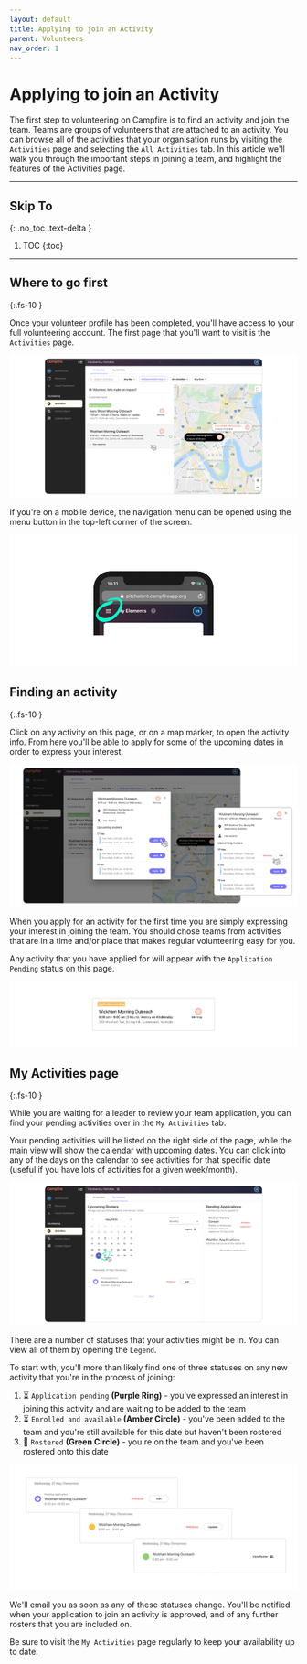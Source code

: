 ```yaml
---
layout: default
title: Applying to join an Activity
parent: Volunteers
nav_order: 1
---
```


# Applying to join an Activity

The first step to volunteering on Campfire is to find an activity and join the team. Teams are groups of volunteers that are attached to an activity. You can browse all of the activities that your organisation runs by visiting the `Activities` page and selecting the `All Activities` tab. In this article we'll walk you through the important steps in joining a team, and highlight the features of the Activities page.

---

## Skip To
{: .no_toc .text-delta }

1. TOC
{:toc}

---

## Where to go first
{:.fs-10 }

Once your volunteer profile has been completed, you'll have access to your full volunteering account. The first page that you'll want to visit is the `Activities` page.

<!-- If this is your first time on Campfire, you'll also be greeted with an onboarding checklist `[1]`. You can open the onboarding checklist at any time, and click on the active step - which will be marked with a blue button `[2]` - to be taken to the right place. -->

![Landing on the All Activities page](./assets/applying-to-join-a-team/all-activities-landing-all-activities.png)

If you're on a mobile device, the navigation menu can be opened using the menu button in the top-left corner of the screen.

![Finding the navigation menu on mobile](./assets/applying-to-join-a-team/phone-nav.png)

## Finding an activity
{:.fs-10 }

Click on any activity on this page, or on a map marker, to open the activity info. From here you'll be able to apply for some of the upcoming dates in order to express your interest.

![Dialogs open when you select an activity from the list or the map](./assets/applying-to-join-a-team/all-activities-dialogs.png)

When you apply for an activity for the first time you are simply expressing your interest in joining the team. You should chose teams from activities that are in a time and/or place that makes regular volunteering easy for you.

Any activity that you have applied for will appear with the `Application Pending` status on this page.

![An activity that you've applied to join will show an 'Application Pending' status label](./assets/applying-to-join-a-team/pending-activity.png)

## My Activities page
{:.fs-10 }

While you are waiting for a leader to review your team application, you can find your pending activities over in the `My Activities` tab.

Your pending activities will be listed on the right side of the page, while the main view will show the calendar with upcoming dates. You can click into any of the days on the calendar to see activities for that specific date (useful if you have lots of activities for a given week/month).

![Your my activities page with an application pending](./assets/applying-to-join-a-team/my-activities-page-with-pending.png)

There are a number of statuses that your activities might be in. You can view all of them by opening the `Legend`.

To start with, you'll more than likely find one of three statuses on any new activity that you're in the process of joining:

1. ⏳ `Application pending` **(Purple Ring)** - you've expressed an interest in joining this activity and are waiting to be added to the team
2. ⏳ `Enrolled and available` **(Amber Circle)** - you've been added to the team and you're still available for this date but haven't been rostered
3. 🎉 `Rostered` **(Green Circle)** - you're on the team and you've been rostered onto this date

![pending, enrolled, and rostered statuses on an activity on the my activities page](./assets/applying-to-join-a-team/statuss.png)

We'll email you as soon as any of these statuses change. You'll be notified when your application to join an activity is approved, and of any further rosters that you are included on.

Be sure to visit the `My Activities` page regularly to keep your availability up to date.
